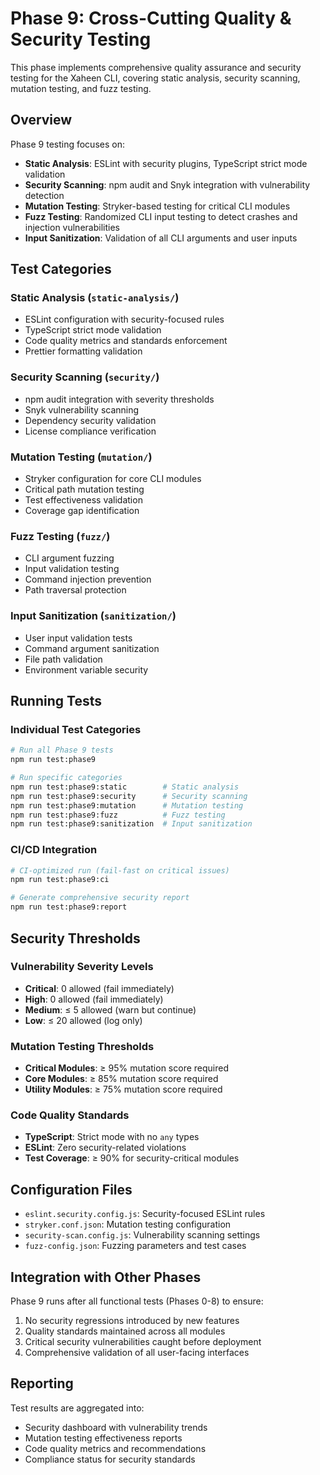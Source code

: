 # Phase 9: Cross-Cutting Quality & Security Testing

This phase implements comprehensive quality assurance and security testing for the Xaheen CLI, covering static analysis, security scanning, mutation testing, and fuzz testing.

## Overview

Phase 9 testing focuses on:
- **Static Analysis**: ESLint with security plugins, TypeScript strict mode validation
- **Security Scanning**: npm audit and Snyk integration with vulnerability detection
- **Mutation Testing**: Stryker-based testing for critical CLI modules
- **Fuzz Testing**: Randomized CLI input testing to detect crashes and injection vulnerabilities
- **Input Sanitization**: Validation of all CLI arguments and user inputs

## Test Categories

### Static Analysis (`static-analysis/`)
- ESLint configuration with security-focused rules
- TypeScript strict mode validation
- Code quality metrics and standards enforcement
- Prettier formatting validation

### Security Scanning (`security/`)
- npm audit integration with severity thresholds
- Snyk vulnerability scanning
- Dependency security validation
- License compliance verification

### Mutation Testing (`mutation/`)
- Stryker configuration for core CLI modules
- Critical path mutation testing
- Test effectiveness validation
- Coverage gap identification

### Fuzz Testing (`fuzz/`)
- CLI argument fuzzing
- Input validation testing
- Command injection prevention
- Path traversal protection

### Input Sanitization (`sanitization/`)
- User input validation tests
- Command argument sanitization
- File path validation
- Environment variable security

## Running Tests

### Individual Test Categories
```bash
# Run all Phase 9 tests
npm run test:phase9

# Run specific categories
npm run test:phase9:static        # Static analysis
npm run test:phase9:security      # Security scanning
npm run test:phase9:mutation      # Mutation testing
npm run test:phase9:fuzz          # Fuzz testing
npm run test:phase9:sanitization  # Input sanitization
```

### CI/CD Integration
```bash
# CI-optimized run (fail-fast on critical issues)
npm run test:phase9:ci

# Generate comprehensive security report
npm run test:phase9:report
```

## Security Thresholds

### Vulnerability Severity Levels
- **Critical**: 0 allowed (fail immediately)
- **High**: 0 allowed (fail immediately)  
- **Medium**: ≤ 5 allowed (warn but continue)
- **Low**: ≤ 20 allowed (log only)

### Mutation Testing Thresholds
- **Critical Modules**: ≥ 95% mutation score required
- **Core Modules**: ≥ 85% mutation score required
- **Utility Modules**: ≥ 75% mutation score required

### Code Quality Standards
- **TypeScript**: Strict mode with no `any` types
- **ESLint**: Zero security-related violations
- **Test Coverage**: ≥ 90% for security-critical modules

## Configuration Files

- `eslint.security.config.js`: Security-focused ESLint rules
- `stryker.conf.json`: Mutation testing configuration
- `security-scan.config.js`: Vulnerability scanning settings
- `fuzz-config.json`: Fuzzing parameters and test cases

## Integration with Other Phases

Phase 9 runs after all functional tests (Phases 0-8) to ensure:
1. No security regressions introduced by new features
2. Quality standards maintained across all modules
3. Critical security vulnerabilities caught before deployment
4. Comprehensive validation of all user-facing interfaces

## Reporting

Test results are aggregated into:
- Security dashboard with vulnerability trends
- Mutation testing effectiveness reports
- Code quality metrics and recommendations
- Compliance status for security standards